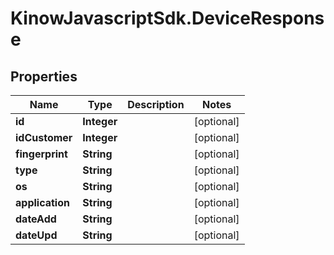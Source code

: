 # KinowJavascriptSdk.DeviceResponse

## Properties
Name | Type | Description | Notes
------------ | ------------- | ------------- | -------------
**id** | **Integer** |  | [optional] 
**idCustomer** | **Integer** |  | [optional] 
**fingerprint** | **String** |  | [optional] 
**type** | **String** |  | [optional] 
**os** | **String** |  | [optional] 
**application** | **String** |  | [optional] 
**dateAdd** | **String** |  | [optional] 
**dateUpd** | **String** |  | [optional] 


